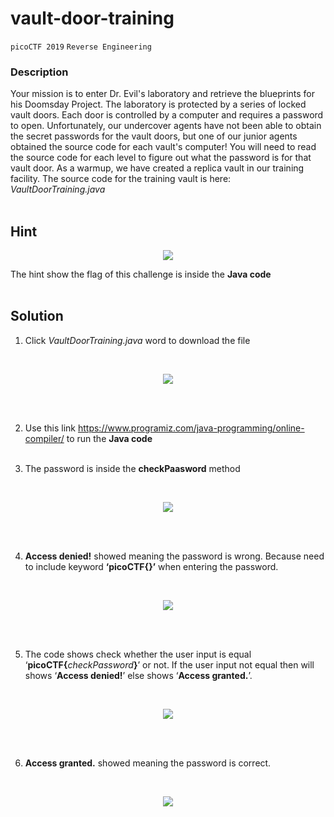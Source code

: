 # vault-door-training
`picoCTF 2019`
`Reverse Engineering`

### Description

Your mission is to enter Dr. Evil's laboratory and retrieve the blueprints for his Doomsday Project. The laboratory is protected by a series of locked vault doors. Each door is controlled by a computer and requires a password to open. Unfortunately, our undercover agents have not been able to obtain the secret passwords for the vault doors, but one of our junior agents obtained the source code for each vault's computer! You will need to read the source code for each level to figure out what the password is for that vault door. As a warmup, we have created a replica vault in our training facility. The source code for the training vault is here: _VaultDoorTraining.java_
<br><br>

## Hint
<p align="center">
  <img src="https://user-images.githubusercontent.com/117136072/227871354-2aeca7e1-3bf4-44c9-b241-ce688c5b6431.png">
</p>

The hint show the flag of this challenge is inside the **Java code**
<br><br>



## Solution
1. Click _VaultDoorTraining.java_ word to download the file
<br>
<p align="center">
  <img src="https://user-images.githubusercontent.com/117136072/227869537-c6a266d3-9874-49d4-bcc1-7c5a69dcafd1.png">
</p>
<br><br>


2.	Use this link https://www.programiz.com/java-programming/online-compiler/ to run the **Java code** 
<br><br>


3. The password is inside the **checkPaasword** method 
<br>
<p align="center">
  <img src="https://user-images.githubusercontent.com/117136072/227869984-218e2107-e136-4394-bb70-06eff9e1a8f4.png">
</p>
<br><br>


4. **Access denied!** showed meaning the password is wrong. Because need to include keyword **‘picoCTF{}’** when entering the password. 
<br>
<p align="center">
  <img src="https://user-images.githubusercontent.com/117136072/227870334-949c50d1-1548-4e4f-91a8-72c4aed3b67a.png">
</p>
<br><br>


5.	The code shows check whether the user input is equal ‘**picoCTF{**_checkPassword_**}**’ or not. If the user input not equal then will shows ‘**Access denied!**’ else shows ‘**Access granted.**’.
<br>
<p align="center">
  <img src="https://user-images.githubusercontent.com/117136072/227870750-162a94be-6154-4623-b899-37a427627f76.png">
</p>
<br><br>


6.	**Access granted.** showed meaning the password is correct.
<br>
<p align="center">
  <img src="https://user-images.githubusercontent.com/117136072/227871029-a91a9149-fe75-4c3d-86f3-dcbcdc4afbb4.png">
</p>
<br><br>



